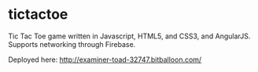 tictactoe
=========

Tic Tac Toe game written in Javascript, HTML5, and CSS3, and AngularJS.  Supports networking through Firebase.

Deployed here: http://examiner-toad-32747.bitballoon.com/

